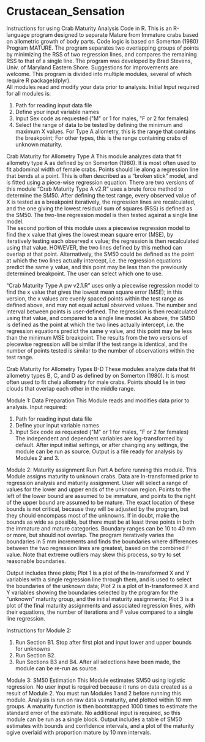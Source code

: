 # Crustacean_Sensation
Instructions for using Crab Maturity Analysis Code in R. 
This is an R-language program designed to separate Mature from Immature crabs based on allometric growth of body parts. Code logic is based on Somerton (1980) Program MATURE. The program separates two overlapping groups of points by minimizing the RSS of two regression lines, and compares the remaining RSS to that of a single line. The program was developed by Brad Stevens, Univ. of Maryland Eastern Shore. Suggestions for improvements are welcome. This program is divided into multiple modules, several of which require R package(dplyr).  
All modules read and modify your data prior to analysis. Initial Input required for all modules is: 
1.	Path for reading input data file
2.	Define your input variable names
3.	Input Sex code as requested ("M" or 1 for males, "F or 2 for females)
4.	Select the range of data to be tested by defining the minimum and maximum X values. For Type A allometry, this is the range that contains the breakpoint; For other types, this is the range containing crabs of unknown maturity. 

Crab Maturity for Allometry Type A
This module analyzes data that fit allometry type A as defined by on Somerton (1980).  It is most often used to fit abdominal width of female crabs. Points should lie along a regression line that bends at a point.  This is often described as a “broken stick” model, and is fitted using a piece-wise regression equation. There are two versions of this module
“Crab Maturity Type A v2.R” uses a brute force method to determine the SM50. After defining the test range, every observed value of X is tested as a breakpoint iteratively, the regression lines are recalculated, and the one giving the lowest residual sum of squares (RSS) is defined as the SM50.  The two-line regression model is then tested against a single line model.  
The second portion of this module uses a piecewise regression model to find the x value that gives the lowest mean square error (MSE), by iteratively testing each observed x value; the regression is then recalculated using that value. HOWEVER, the two lines defined by this method can overlap at that point. Alternatively, the SM50 could be defined as the point at which the two lines actually intercept, i.e. the regression equations predict the same y value, and this point may be less than the previously determined breakpoint. The user can select which one to use.

“Crab Maturity Type A pw v2.1.R” uses only a piecewise regression model to find the x value that gives the lowest mean square error (MSE); in this version, the x values are evenly spaced points within the test range as defined above, and may not equal actual observed values. The number and interval between points is user-defined. The regression is then recalculated using that value, and compared to a single line model. As above, the SM50 is defined as the point at which the two lines actually intercept, i.e. the regression equations predict the same y value, and this point may be less than the minimum MSE breakpoint. 
The results from the two versions of piecewise regression will be similar if the test range is identical, and the number of points tested is similar to the number of observations within the test range. 

Crab Maturity for Allometry Types B-D
These modules analyze data that fit allometry types B, C, and D as defined by on Somerton (1980). It is most often used to fit chela allometry for male crabs. Points should lie in two clouds that overlap each other in the middle range.

Module 1: Data Preparation 
This Module reads and modifies data prior to analysis.  Input required: 
1.	Path for reading input data file
2.	Define your input variable names
3.	Input Sex code as requested ("M" or 1 for males, "F or 2 for females)
The independent and dependent variables are log-transformed by default. After input initial settings, or after changing any settings, the module can be run as source. Output is a file ready for analysis by Modules 2 and 3.

Module 2: Maturity assignment
Run Part A before running this module. This Module assigns maturity to unknown crabs. Data are ln-transformed prior to regression analysis and maturity assignment. User will select a range of values for the lower and upper ends of the unknown region. Points to the left of the lower bound are assumed to be immature, and points to the right of the upper bound are assumed to be mature. The exact location of these bounds is not critical, because they will be adjusted by the program, but they should encompass most of the unknowns.  If in doubt, make the bounds as wide as possible, but there must be at least three points in both the immature and mature categories. Boundary ranges can be 10 to 40 mm or more, but should not overlap. The program iteratively varies the boundaries in 5 mm increments and finds the boundaries where differences between the two regression lines are greatest, based on the combined F-value. Note that extreme outliers may skew this process, so try to set reasonable boundaries. 

Output includes three plots; Plot 1 is a plot of the ln-transformed X and Y variables with a single regression line through them, and is used to select the boundaries of the unknown data; Plot 2 is a plot of ln-transformed X and Y variables showing the boundaries selected by the program for the "unknown" maturity group, and the initial maturity assignments; Plot 3 is a plot of the final maturity assignments and associated regression lines, with their equations, the number of iterations and F value compared to a single line regression.  

Instructions for Module 2: 
1.	Run Section B1. Stop after first plot and input lower and upper bounds for unknowns
2.	Run Section B2. 
3.	Run Sections B3 and B4.
After all selections have been made, the module can be re-run as source.

Module 3: SM50 Estimation
This Module estimates SM50 using logistic regression. No user input is required because it runs on data created as a result of Module 2.  You must run Modules 1 and 2 before running this module. Analysis is run on raw data vs maturity, and plotted within 10 mm groups. A maturity function is then bootstrapped 1000 times to estimate the standard error of the estimate. No additional input is required, so this module can be run as a single block. Output includes a table of SM50 estimates with bounds and confidence intervals, and a plot of the maturity ogive overlaid with proportion mature by 10 mm intervals.

